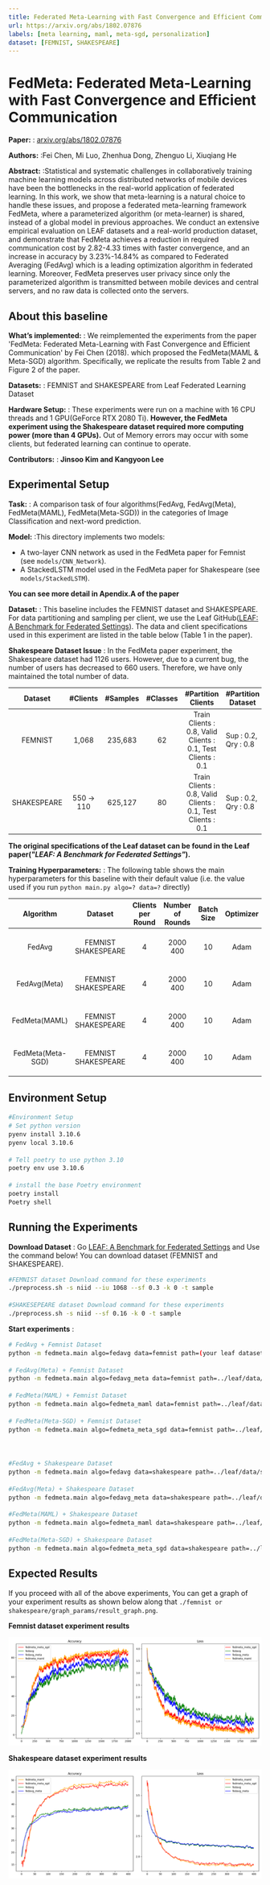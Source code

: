 ```yaml
---
title: Federated Meta-Learning with Fast Convergence and Efficient Communication
url: https://arxiv.org/abs/1802.07876
labels: [meta learning, maml, meta-sgd, personalization] 
dataset: [FEMNIST, SHAKESPEARE]
---
```


# FedMeta: Federated Meta-Learning with Fast Convergence and Efficient Communication

****Paper:**** : [arxiv.org/abs/1802.07876](https://arxiv.org/abs/1802.07876)

****Authors:**** :Fei Chen, Mi Luo, Zhenhua Dong, Zhenguo Li, Xiuqiang He

****Abstract:**** :Statistical and systematic challenges in collaboratively training machine learning models across distributed networks of mobile devices have been the bottlenecks in the real-world application of federated learning. In this work, we show that meta-learning is a natural choice to handle these issues, and propose a federated meta-learning framework FedMeta, where a parameterized algorithm (or meta-learner) is shared, instead of a global model in previous approaches. We conduct an extensive empirical evaluation on LEAF datasets and a real-world production dataset, and demonstrate that FedMeta achieves a reduction in required communication cost by 2.82-4.33 times with faster convergence, and an increase in accuracy by 3.23%-14.84% as compared to Federated Averaging (FedAvg) which is a leading optimization algorithm in federated learning. Moreover, FedMeta preserves user privacy since only the parameterized algorithm is transmitted between mobile devices and central servers, and no raw data is collected onto the servers.


## About this baseline 

****What’s implemented:**** : We reimplemented the experiments from the paper 'FedMeta: Federated Meta-Learning with Fast Convergence and Efficient Communication' by Fei Chen (2018). which proposed the FedMeta(MAML & Meta-SGD) algorithm. Specifically, we replicate the results from Table 2 and Figure 2 of the paper.

****Datasets:**** : FEMNIST and SHAKESPEARE from Leaf Federated Learning Dataset

****Hardware Setup:**** : These experiments were run on a machine with 16 CPU threads and 1 GPU(GeForce RTX 2080 Ti). **However, the FedMeta experiment using the Shakespeare dataset required more computing power (more than 4 GPUs).** Out of Memory errors may occur with some clients, but federated learning can continue to operate.

****Contributors:**** : **Jinsoo Kim and Kangyoon Lee**


## Experimental Setup

****Task:**** : A comparison task of four algorithms(FedAvg, FedAvg(Meta), FedMeta(MAML), FedMeta(Meta-SGD)) in the categories of Image Classification and next-word prediction.

****Model:**** :This directory implements two models:
* A two-layer CNN network as used in the FedMeta paper for Femnist (see `models/CNN_Network`).
* A StackedLSTM model used in the FedMeta paper for Shakespeare (see `models/StackedLSTM`).

**You can see more detail in Apendix.A of the  paper**

****Dataset:**** : This baseline includes the FEMNIST dataset and SHAKESPEARE. For data partitioning and sampling per client, we use the Leaf GitHub([LEAF: A Benchmark for Federated Settings](https://github.com/TalwalkarLab/leaf)). The data and client specifications used in this experiment are listed in the table below (Table 1 in the paper).

**Shakespeare Dataset Issue** : In the FedMeta paper experiment, the Shakespeare dataset had 1126 users. However, due to a current bug, the number of users has decreased to 660 users. Therefore, we have only maintained the total number of data.

|   Dataset   |  #Clients  | #Samples | #Classes |                      #Partition Clients                      | #Partition Dataset   |
|:-----------:|:----------:| :---: |:--------:|:------------------------------------------------------------:|----------------------|
|   FEMNIST   |   1,068    | 235,683 |    62    | Train Clients : 0.8, Valid Clients : 0.1, Test Clients : 0.1 | Sup : 0.2, Qry : 0.8 |
| SHAKESPEARE | 550 -> 110 | 625,127 |    80    | Train Clients : 0.8, Valid Clients : 0.1, Test Clients : 0.1 | Sup : 0.2, Qry : 0.8 |

**The original specifications of the Leaf dataset can be found in the Leaf paper(_"LEAF: A Benchmark for Federated Settings"_).**

****Training Hyperparameters:**** : The following table shows the main hyperparameters for this baseline with their default value (i.e. the value used if you run `python main.py algo=? data=?` directly)

|     Algorithm     |    Dataset     | Clients per Round | Number of Rounds | Batch Size | Optimizer | Learning Rate(α, β) | Client Resources                     | Gradient Step |
|:-----------------:|:--------------:|:-----------------:|:----------------:|:----------:|:---------:|:-------------------:|--------------------------------------|:-------------:|
|      FedAvg       |     FEMNIST<br>SHAKESPEARE     |         4         |       2000<br>400       |     10     |   Adam    |       0.0001<br>0.001        | {'num_cpus': 4.0, 'num_gpus': 0.25 } |       -       |
|   FedAvg(Meta)    |     FEMNIST<br>SHAKESPEARE     |         4         |       2000<br>400       |     10     |   Adam    |       0.0001<br>0.001        | {'num_cpus': 4.0, 'num_gpus': 0.25 } |       -       |
|   FedMeta(MAML)   |     FEMNIST<br>SHAKESPEARE     |         4         |       2000<br>400       |     10     |   Adam    |   (0.001, 0.0001)<br>(0.1, 0.01)   | {'num_cpus': 4.0, 'num_gpus': 1.0 }  |       5<br>1       |
| FedMeta(Meta-SGD)  |     FEMNIST<br>SHAKESPEARE     |         4         |       2000<br>400       |     10     |   Adam    |   (0.001, 0.0001)<br>(0.1, 0.01)   | {'num_cpus': 4.0, 'num_gpus': 1.0 }  |       5<br>1       |


## Environment Setup
```bash
#Environment Setup
# Set python version
pyenv install 3.10.6
pyenv local 3.10.6

# Tell poetry to use python 3.10
poetry env use 3.10.6

# install the base Poetry environment
poetry install
Poetry shell
```

## Running the Experiments

****Download Dataset**** : Go [LEAF: A Benchmark for Federated Settings](https://github.com/TalwalkarLab/leaf) and Use the command below! You can download dataset (FEMNIST and SHAKESPEARE). 
```bash
#FEMNIST dataset Download command for these experiments
./preprocess.sh -s niid --iu 1068 --sf 0.3 -k 0 -t sample

#SHAKESEPEARE dataset Download command for these experiments
./preprocess.sh -s niid --sf 0.16 -k 0 -t sample
```

****Start experiments**** : 
```bash  
# FedAvg + Femnist Dataset
python -m fedmeta.main algo=fedavg data=femnist path=(your leaf dataset path)/leaf/data/shakespeare/data

# FedAvg(Meta) + Femnist Dataset
python -m fedmeta.main algo=fedavg_meta data=femnist path=../leaf/data/shakespeare/data

# FedMeta(MAML) + Femnist Dataset
python -m fedmeta.main algo=fedmeta_maml data=femnist path=../leaf/data/shakespeare/data

# FedMeta(Meta-SGD) + Femnist Dataset
python -m fedmeta.main algo=fedmeta_meta_sgd data=femnist path=../leaf/data/shakespeare/data



#FedAvg + Shakespeare Dataset
python -m fedmeta.main algo=fedavg data=shakespeare path=../leaf/data/shakespeare/data

#FedAvg(Meta) + Shakespeare Dataset
python -m fedmeta.main algo=fedavg_meta data=shakespeare path=../leaf/data/shakespeare/data

#FedMeta(MAML) + Shakespeare Dataset
python -m fedmeta.main algo=fedmeta_maml data=shakespeare path=../leaf/data/shakespeare/data

#FedMeta(Meta-SGD) + Shakespeare Dataset
python -m fedmeta.main algo=fedmeta_meta_sgd data=shakespeare path=../leaf/data/shakespeare/data

```


## Expected Results
If you proceed with all of the above experiments, You can get a graph of your experiment results as shown below along that `./femnist or shakespeare/graph_params/result_graph.png`.

**Femnist dataset experiment results**


![](_static/femnist_result_graph.png)


**Shakespeare dataset experiment results**


![](_static/shakespeare_result_graph.png)
